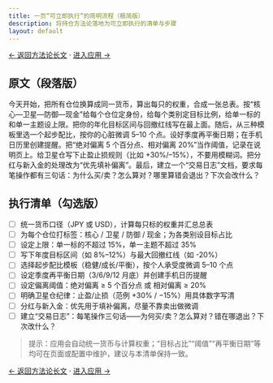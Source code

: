 ```yaml
---
title: 一页“可立即执行”的简明流程（极简版）
description: 将持仓方法论落地为可立即执行的清单与步骤
layout: default
---
```


[← 返回方法论长文](./methodology.zh.html) · [进入应用 →](../webapp/)

## 原文（段落版）

今天开始，把所有仓位换算成同一货币，算出每只的权重，合成一张总表。按“核心—卫星—防御—现金”给每个仓位定身份，给每个类别定目标比例，给单一标的和单一主题设上限。把你的年化目标区间与回撤红线写在最上面。随后，从三种模板里选一个起步配比，按你的心脏微调 5–10 个点。设好季度再平衡日期；在手机日历里创建提醒。把“绝对偏离 5 个百分点、相对偏离 20%”当作阈值，记录在说明页上。给卫星仓写下止盈止损规则（比如 +30%/–15%），不要用模糊词。把分红与新入金的处理改为“优先填补偏离”。最后，建立一个“交易日志”文档，要求每笔操作都有三句话：为什么买/卖？怎么算对？哪里算错会退出？下次会改什么？

## 执行清单（勾选版）

- [ ] 统一货币口径（JPY 或 USD），计算每只标的权重并汇总总表
- [ ] 为每个仓位打标签：核心 / 卫星 / 防御 / 现金；为各类别设目标占比
- [ ] 设定上限：单一标的不超过 15%，单一主题不超过 35%
- [ ] 写下年度目标区间（如 8%–12%）与最大回撤红线（如 -20%）
- [ ] 选择起步配比模板（稳健/成长/平衡），按个人承受度微调 5–10 个点
- [ ] 设定季度再平衡日期（3/6/9/12 月底）并创建手机日历提醒
- [ ] 设定偏离阈值：绝对偏离 ≥ 5 个百分点 或 相对偏离 ≥ 20%
- [ ] 明确卫星仓纪律：止盈/止损（范例 +30% / −15%）用具体数字写清
- [ ] 分红与新入金：优先用于填补偏离，尽量不靠卖出做微调
- [ ] 建立“交易日志”：每笔操作三句话——为何买/卖？怎么算对？错在哪退出？下次改什么？

> 提示：应用会自动统一货币与计算权重；“目标占比”“阈值”“再平衡日期”等均可在页面或配置中维护，建议与本清单保持一致。

[← 返回方法论长文](./methodology.zh.html) · [进入应用 →](../webapp/)

